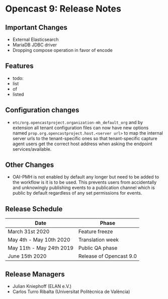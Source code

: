 Opencast 9: Release Notes
=========================

Important Changes
-----------------

- External Elasticsearch
- MariaDB JDBC driver
- Dropping compose operation in favor of encode


Features
--------

- todo:
- list
- of
- listed

Configuration changes
---------------------
- `etc/org.opencastproject.organization-mh_default_org` and by extension all tenant configuration files can now have
  new options named `prop.org.opencastproject.host.<server url>` to map the internal server urls to the tenant-specific
  ones so that tenant-specific capture agent users get the correct host address when asking the endpoint
  services/available.


Other Changes
-------------

- OAI-PMH is not enabled by default any longer but need to be added to the workflow is it is to be used.
  This prevents users from accidentally and unknowingly publishing events to a publication channel which is public by
  default regardless of any set permissions for events.


Release Schedule
----------------

|Date                         |Phase
|-----------------------------|------------------------------------------
|March 31st 2020              |Feature freeze
|May 4th - May 10th 2020      |Translation week
|May 11th - May 24th 2019     |Public QA phase
|June 15th 2020               |Release of Opencast 9.0

Release Managers
----------------

- Julian Kniephoff (ELAN e.V.)
- Carlos Turro Ribalta (Universitat Politècnica de València)
